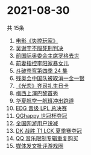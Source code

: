 # 2021-08-30
  共 15条

  <!-- BEGIN -->
  <!-- 最后更新时间:Mon Aug 30 2021 04:13:20 GMT+0000 (Coordinated Universal Time) -->
  1. [电影《失控玩家》](https://www.zhihu.com/search?q=失控玩家)
1. [吴谢宇不服死刑判决](https://www.zhihu.com/search?q=吴谢宇)
1. [前国际奥委会主席罗格去世](https://www.zhihu.com/search?q=罗格)
1. [前妻指控李阳家暴女儿](https://www.zhihu.com/search?q=李阳家暴)
1. [斗破苍穹第四季 24 集](https://www.zhihu.com/search?q=斗破苍穹)
1. [残奥会中国队被取消一金一银 ](https://www.zhihu.com/search?q=残奥会)
1. [《光恋》齐司礼生日卡](https://www.zhihu.com/search?q=光与夜之恋)
1. [梅西上演巴黎首秀](https://www.zhihu.com/search?q=梅西)
1. [华夏航空一航班冲出跑道](https://www.zhihu.com/search?q=华夏航空)
1. [EDG 晋级 LPL 总决赛](https://www.zhihu.com/search?q=EDG)
1. [QGhappy 世冠杯夺冠](https://www.zhihu.com/search?q=QGhappy)
1. [全国网游用户锐减](https://www.zhihu.com/search?q=网络游戏)
1. [DK 战胜 T1 LCK 夏季赛夺冠](https://www.zhihu.com/search?q=DK)
1. [QQ 音乐限制专辑重复购买](https://www.zhihu.com/search?q=QQ音乐)
1. [媒体发文批评游戏圈](https://www.zhihu.com/search?q=手机游戏)
  <!-- END -->
  